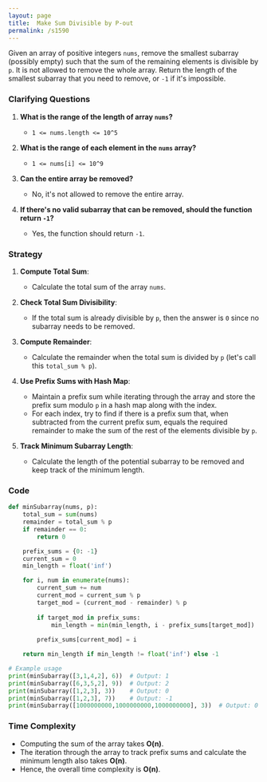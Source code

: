 ```yaml
---
layout: page
title:  Make Sum Divisible by P-out
permalink: /s1590
---
```

Given an array of positive integers `nums`, remove the smallest subarray (possibly empty) such that the sum of the remaining elements is divisible by `p`. It is not allowed to remove the whole array. Return the length of the smallest subarray that you need to remove, or `-1` if it's impossible.

### Clarifying Questions
1. **What is the range of the length of array `nums`?**
   - `1 <= nums.length <= 10^5`
   
2. **What is the range of each element in the `nums` array?**
   - `1 <= nums[i] <= 10^9`
   
3. **Can the entire array be removed?**
   - No, it's not allowed to remove the entire array.

4. **If there's no valid subarray that can be removed, should the function return `-1`?**
   - Yes, the function should return `-1`.

### Strategy
1. **Compute Total Sum**:
   - Calculate the total sum of the array `nums`.
   
2. **Check Total Sum Divisibility**:
   - If the total sum is already divisible by `p`, then the answer is `0` since no subarray needs to be removed.

3. **Compute Remainder**:
   - Calculate the remainder when the total sum is divided by `p` (let's call this `total_sum % p`).

4. **Use Prefix Sums with Hash Map**:
   - Maintain a prefix sum while iterating through the array and store the prefix sum modulo `p` in a hash map along with the index.
   - For each index, try to find if there is a prefix sum that, when subtracted from the current prefix sum, equals the required remainder to make the sum of the rest of the elements divisible by `p`.
   
5. **Track Minimum Subarray Length**:
   - Calculate the length of the potential subarray to be removed and keep track of the minimum length.

### Code

```python
def minSubarray(nums, p):
    total_sum = sum(nums)
    remainder = total_sum % p
    if remainder == 0:
        return 0

    prefix_sums = {0: -1}
    current_sum = 0
    min_length = float('inf')

    for i, num in enumerate(nums):
        current_sum += num
        current_mod = current_sum % p
        target_mod = (current_mod - remainder) % p
        
        if target_mod in prefix_sums:
            min_length = min(min_length, i - prefix_sums[target_mod])
        
        prefix_sums[current_mod] = i 

    return min_length if min_length != float('inf') else -1

# Example usage
print(minSubarray([3,1,4,2], 6))  # Output: 1
print(minSubarray([6,3,5,2], 9))  # Output: 2
print(minSubarray([1,2,3], 3))    # Output: 0
print(minSubarray([1,2,3], 7))    # Output: -1
print(minSubarray([1000000000,1000000000,1000000000], 3))  # Output: 0
```

### Time Complexity
- Computing the sum of the array takes **O(n)**.
- The iteration through the array to track prefix sums and calculate the minimum length also takes **O(n)**.
- Hence, the overall time complexity is **O(n)**.